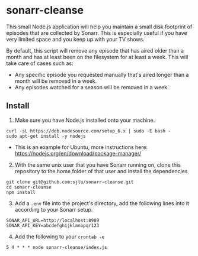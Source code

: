 # sonarr-cleanse

This small Node.js application will help you maintain a small disk footprint of episodes that are collected by Sonarr.
This is especially useful if you have very limited space and you keep up with your TV shows.

By default, this script will remove any episode that has aired older than a month and has at least been on the filesystem
for at least a week. This will take care of cases such as:

* Any specific episode you requested manually that's aired longer than a month will be removed in a week.
* Any episodes watched for a season will be removed in a week.

## Install

1. Make sure you have Node.js installed onto your machine.

  ```
  curl -sL https://deb.nodesource.com/setup_6.x | sudo -E bash -
  sudo apt-get install -y nodejs
  ```

  * This is an example for Ubuntu, more instructions here: https://nodejs.org/en/download/package-manager/

2. With the same unix user that you have Sonarr running on, clone this repository to the home folder of that user and install
   the dependencies

  ```
  git clone git@github.com:sjlu/sonarr-cleanse.git
  cd sonarr-cleanse
  npm install
  ```
  
3. Add a `.env` file into the project's directory, add the following lines into it according to your Sonarr setup.

  ```
  SONAR_API_URL=http://localhost:8989
  SONAR_API_KEY=abcdefghijklmnopqr123
  ```
  
4. Add the following to your `crontab -e`

  ```
  5 4 * * * node sonarr-cleanse/index.js
  ```
  
